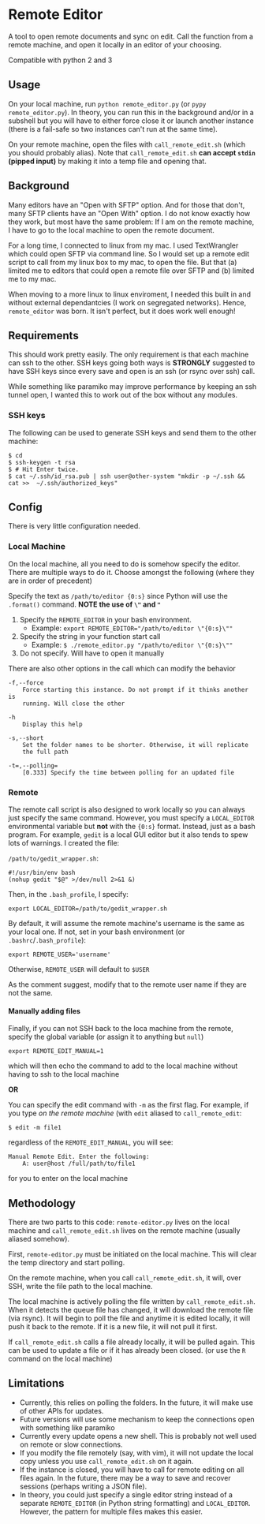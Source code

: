 # Remote Editor

A tool to open remote documents and sync on edit. Call the function from a remote machine, and open it locally in an editor of your choosing.

Compatible with python 2 and 3

## Usage

On your local machine, run `python remote_editor.py` (or `pypy remote_editor.py`). In theory, you can run this in the background and/or in a subshell but you will have to either force close it or launch another instance (there is a fail-safe so two instances can't run at the same time).

On your remote machine, open the files with `call_remote_edit.sh` (which you should probably alias). Note that `call_remote_edit.sh` **can accept `stdin` (pipped input)** by making it into a temp file and opening that.

## Background

Many editors have an "Open with SFTP" option. And for those that don't, many SFTP clients have an "Open With" option. I do not know exactly how they work, but most have the same problem: If I am on the remote machine, I have to go to the local machine to open the remote document.

For a long time, I connected to linux from my mac. I used TextWrangler which could open SFTP via command line. So I would set up a remote edit script to call from my linux box to my mac, to open the file. But that (a) limited me to editors that could open a remote file over SFTP and (b) limited me to my mac.

When moving to a more linux to linux enviroment, I needed this built in and without external dependantcies (I work on segregated networks). Hence, `remote_editor` was born. It isn't perfect, but it does work well enough! 


## Requirements

This should work pretty easily. The only requirement is that each machine can ssh to the other. SSH keys going both ways is **STRONGLY** suggested to have SSH keys since every save and open is an ssh (or rsync over ssh) call.

While something like paramiko may improve performance by keeping an ssh tunnel open, I wanted this to work out of the box without any modules.

### SSH keys

The following can be used to generate SSH keys and send them to the other machine:

    $ cd
    $ ssh-keygen -t rsa
    $ # Hit Enter twice.
    $ cat ~/.ssh/id_rsa.pub | ssh user@other-system "mkdir -p ~/.ssh && cat >>  ~/.ssh/authorized_keys" 

## Config

There is very little configuration needed.

### Local Machine

On the local machine, all you need to do is somehow specify the editor. There are multiple ways to do it. Choose amongst the following (where they are in order of precedent)

Specify the text as `/path/to/editor {0:s}` since Python will use the `.format()` command. **NOTE the use of `\"` and `"`**

1. Specify the `REMOTE_EDITOR` in your bash environment. 
    * Example: `export REMOTE_EDITOR="/path/to/editor \"{0:s}\""`
2. Specify the string in your function start call
    * Example: `$ ./remote_editor.py "/path/to/editor \"{0:s}\""`
3. Do not specify. Will have to open it manually

There are also other options in the call which can modify the behavior

    -f,--force
        Force starting this instance. Do not prompt if it thinks another is
        running. Will close the other
        
    -h      
        Display this help

    -s,--short
        Set the folder names to be shorter. Otherwise, it will replicate
        the full path
    
    -t=,--polling=
        [0.333] Specify the time between polling for an updated file


### Remote

The remote call script is also designed to work locally so you can always just specify the same command. However, you must specify a `LOCAL_EDITOR` environmental variable but **not** with the `{0:s}` format. Instead, just as a bash program. For example, `gedit` is a local GUI editor but it also tends to spew lots of warnings. I created the file:

`/path/to/gedit_wrapper.sh`:

    #!/usr/bin/env bash
    (nohup gedit "$@" >/dev/null 2>&1 &)

Then, in the `.bash_profile`, I specify:

    export LOCAL_EDITOR=/path/to/gedit_wrapper.sh

By default, it will assume the remote machine's username is the same as your local one. If not, set in your bash environment (or `.bashrc`/`.bash_profile`):

    export REMOTE_USER='username'

Otherwise, `REMOTE_USER` will default to `$USER`

As the comment suggest, modify that to the remote user name if they are not the same.

#### Manually adding files

Finally, if you can not SSH back to the loca machine from the remote, specify the global variable (or assign it to anything but `null`)

    export REMOTE_EDIT_MANUAL=1

which will then echo the command to add to the local machine without having to ssh to the local machine

**OR**

You can specify the edit command with `-m` as the first flag. For example, if you type *on the remote machine* (with `edit` aliased to `call_remote_edit`:

    $ edit -m file1

regardless of the `REMOTE_EDIT_MANUAL`, you will see:

    Manual Remote Edit. Enter the following:
        A: user@host /full/path/to/file1

for you to enter on the local machine

## Methodology

There are two parts to this code: `remote-editor.py` lives on the local machine and `call_remote_edit.sh` lives on the remote machine (usually aliased somehow).

First, `remote-editor.py` must be initiated on the local machine. This will clear the temp directory and start polling.

On the remote machine, when you call `call_remote_edit.sh`, it will, over SSH, write the file path to the local machine.

The local machine is actively polling the file written by `call_remote_edit.sh`. When it detects the queue file has changed, it will download the remote file (via rsync). It will begin to poll the file and anytime it is edited locally, it will push it back to the remote. If it is a new file, it will not pull it first.

If `call_remote_edit.sh` calls a file already locally, it will be pulled again. This can be used to update a file or if it has already been closed. (or use the `R` command on the local machine)

## Limitations

* Currently, this relies on polling the folders. In the future, it will make use of other APIs for updates.
* Future versions will use some mechanism to keep the connections open with something like paramiko
* Currently every update opens a new shell. This is probably not well used on remote or slow connections.
* If you modify the file remotely (say, with vim), it will not update the local copy unless you use `call_remote_edit.sh` on it again.
* If the instance is closed, you will have to call for remote editing on all files again. In the future, there may be a way to save and recover sessions (perhaps writing a JSON file).
* In theory, you could just specify a single editor string instead of a separate `REMOTE_EDITOR` (in Python string formatting) and `LOCAL_EDITOR`. However, the pattern for multiple files makes this easier.








